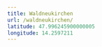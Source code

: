 ```yaml
---
title: Waldneukirchen
url: /waldneukirchen/
latitude: 47.996245900000005
longitude: 14.2597211
---
```

